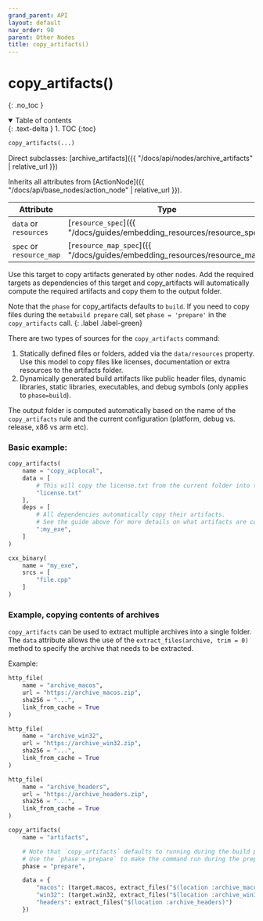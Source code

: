 ```yaml
---
grand_parent: API
layout: default
nav_order: 90
parent: Other Nodes
title: copy_artifacts()
---
```


# copy_artifacts()
{: .no_toc }


<details open markdown="block">
  <summary>
    Table of contents
  </summary>
  {: .text-delta }
1. TOC
{:toc}
</details>




```python
copy_artifacts(...)
```

Direct subclasses: [archive_artifacts]({{ "/docs/api/nodes/archive_artifacts" | relative_url }})

Inherits all attributes from [ActionNode]({{ "/docs/api/base_nodes/action_node" | relative_url }}).

| Attribute | Type | Description |
|-----------|------|-------------|
| `data` or `resources` | [`resource_spec`]({{ "/docs/guides/embedding_resources/resource_spec" | relative_url }}) | Files to copy into the executable bundle. |
| `spec` or `resource_map` | [`resource_map_spec`]({{ "/docs/guides/embedding_resources/resource_map" | relative_url }}) | Allows changing the destination of the resources |

Use this target to copy artifacts generated by other nodes. Add the required targets as dependencies of this target and
copy_artifacts will automatically compute the required artifacts and copy them to the output folder.

Note that the `phase` for copy_artifacts defaults to `build`. If you need to copy files during the `metabuild prepare` call, set `phase = 'prepare'` in the `copy_artifacts` call.
{: .label .label-green}

There are two types of sources for the `copy_artifacts` command:

1. Statically defined files or folders, added via the `data/resources` property. Use this model to copy files like licenses, documentation or extra resources to the artifacts folder.
2. Dynamically generated build artifacts like public header files, dynamic libraries, static libraries, executables, and debug symbols (only applies to `phase=build`).

The output folder is computed automatically based on the name of the `copy_artifacts` rule and the current configuration (platform, debug vs. release, x86 vs arm etc).

### Basic example:

```python
copy_artifacts(
    name = "copy_acplocal",
    data = [
        # This will copy the license.txt from the current folder into the artifacts folder.
        "license.txt"
    ],
    deps = [
        # All dependencies automatically copy their artifacts.
        # See the guide above for more details on what artifacts are copied.
        ":my_exe",
    ]
)

cxx_binary(
    name = "my_exe",
    srcs = [
        "file.cpp"
    ]
)
```

### Example, copying contents of archives

`copy_artifacts` can be used to extract multiple archives into a single folder. The `data` attribute allows the use of the `extract_files(archive, trim = 0)` method to specify the archive that needs to be extracted.

Example:

```python
http_file(
    name = "archive_macos",
    url = "https://archive_macos.zip",
    sha256 = "...",
    link_from_cache = True
)

http_file(
    name = "archive_win32",
    url = "https://archive_win32.zip",
    sha256 = "...",
    link_from_cache = True
)

http_file(
    name = "archive_headers",
    url = "https://archive_headers.zip",
    sha256 = "...",
    link_from_cache = True
)

copy_artifacts(
    name = "artifacts",

    # Note that `copy_artifacts` defaults to running during the build phase.
    # Use the `phase = prepare` to make the command run during the prepare phase.
    phase = "prepare",

    data = {
        "macos": (target.macos, extract_files("$(location :archive_macos)", trim = 1)),
        "win32": (target.win32, extract_files("$(location :archive_win32)", trim = 1)),
        "headers": extract_files("$(location :archive_headers)")
    })
```
